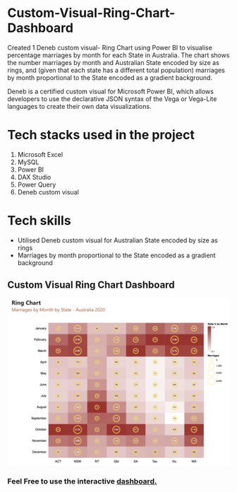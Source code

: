 # Custom-Visual-Ring-Chart-Dashboard

Created 1 Deneb custom visual- Ring Chart using Power BI to visualise percentage marriages by month for each State in Australia.
The chart shows the number marriages by month and Australian State encoded by size as rings, and (given that each state has a different total population) marriages by month proportional to the State encoded as a gradient background.

Deneb is a certified custom visual for Microsoft Power BI, which allows developers to use the declarative JSON syntax of the Vega or Vega-Lite languages to create their own data visualizations.

# Tech stacks used in the project
1. Microsoft Excel
2. MySQL
3. Power BI
4. DAX Studio
5. Power Query
6. Deneb custom visual

# Tech skills
* Utilised Deneb custom visual for Australian State encoded by size as rings
* Marriages by month proportional to the State encoded as a gradient background

## Custom Visual Ring Chart Dashboard
![Ring Chart Dashboard.png](https://github.com/PennyLi123/Custom-Visual-Ring-Chart-Dashboard/blob/main/Ring%20Chart%20Dashboard.png)

### Feel Free to use the interactive [dashboard.](https://app.powerbi.com/view?r=eyJrIjoiZmM5YmM1NjctY2Y3My00Y2EzLTlmZTYtZDYwNjIwMzAxNDQ0IiwidCI6IjMxNjIzZjJjLWQ0ZTMtNDYwOS1iNTkzLWMzNjVkN2I3YmExZiJ9)
